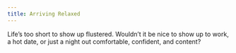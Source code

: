 ```yaml
---
title: Arriving Relaxed
---
```


Life’s too short to show up flustered. Wouldn’t it be nice to show up to work, a hot date, or just a night out comfortable, confident, and content?
